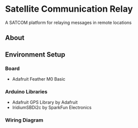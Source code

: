 # Satellite Communication Relay

A SATCOM platform for relaying messages in remote locations

## About

## Environment Setup

### Board
- Adafruit Feather M0 Basic

### Arduino Libraries
- Adafruit GPS Library by Adafruit
- IridiumSBDi2c by SparkFun Electronics

### Wiring Diagram

